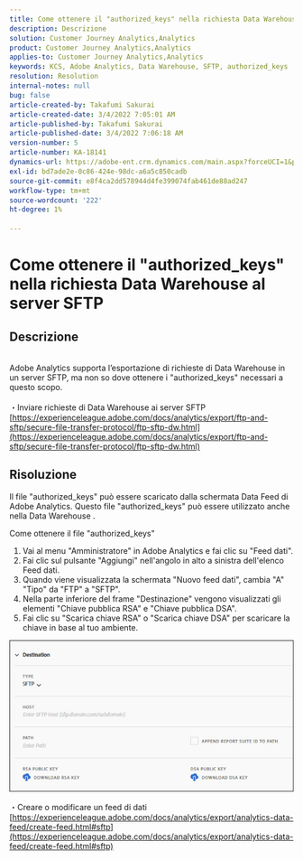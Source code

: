 ```yaml
---
title: Come ottenere il "authorized_keys" nella richiesta Data Warehouse al server SFTP
description: Descrizione
solution: Customer Journey Analytics,Analytics
product: Customer Journey Analytics,Analytics
applies-to: Customer Journey Analytics,Analytics
keywords: KCS, Adobe Analytics, Data Warehouse, SFTP, authorized_keys
resolution: Resolution
internal-notes: null
bug: false
article-created-by: Takafumi Sakurai
article-created-date: 3/4/2022 7:05:01 AM
article-published-by: Takafumi Sakurai
article-published-date: 3/4/2022 7:06:18 AM
version-number: 5
article-number: KA-18141
dynamics-url: https://adobe-ent.crm.dynamics.com/main.aspx?forceUCI=1&pagetype=entityrecord&etn=knowledgearticle&id=ba13bc65-899b-ec11-b400-00224805a4ef
exl-id: bd7ade2e-0c86-424e-98dc-a6a5c850cadb
source-git-commit: e8f4ca2dd578944d4fe399074fab461de88ad247
workflow-type: tm+mt
source-wordcount: '222'
ht-degree: 1%

---
```


# Come ottenere il &quot;authorized_keys&quot; nella richiesta Data Warehouse al server SFTP

## Descrizione

<br>Adobe Analytics supporta l’esportazione di richieste di Data Warehouse in un server SFTP, ma non so dove ottenere i &quot;authorized_keys&quot; necessari a questo scopo.<br><br>
・Inviare richieste di Data Warehouse ai server SFTP
[https://experienceleague.adobe.com/docs/analytics/export/ftp-and-sftp/secure-file-transfer-protocol/ftp-sftp-dw.html](https://experienceleague.adobe.com/docs/analytics/export/ftp-and-sftp/secure-file-transfer-protocol/ftp-sftp-dw.html)

## Risoluzione


Il file &quot;authorized_keys&quot; può essere scaricato dalla schermata Data Feed di Adobe Analytics. Questo file &quot;authorized_keys&quot; può essere utilizzato anche nella Data Warehouse .

Come ottenere il file &quot;authorized_keys&quot;

1. Vai al menu &quot;Amministratore&quot; in Adobe Analytics e fai clic su &quot;Feed dati&quot;.
2. Fai clic sul pulsante &quot;Aggiungi&quot; nell&#39;angolo in alto a sinistra dell&#39;elenco Feed dati.
3. Quando viene visualizzata la schermata &quot;Nuovo feed dati&quot;, cambia &quot;A&quot; &quot;Tipo&quot; da &quot;FTP&quot; a &quot;SFTP&quot;.
4. Nella parte inferiore del frame &quot;Destinazione&quot; vengono visualizzati gli elementi &quot;Chiave pubblica RSA&quot; e &quot;Chiave pubblica DSA&quot;.
5. Fai clic su &quot;Scarica chiave RSA&quot; o &quot;Scarica chiave DSA&quot; per scaricare la chiave in base al tuo ambiente.


![](assets/50e37472-899b-ec11-b400-00224805a4ef.png)

・Creare o modificare un feed di dati
[https://experienceleague.adobe.com/docs/analytics/export/analytics-data-feed/create-feed.html#sftp](https://experienceleague.adobe.com/docs/analytics/export/analytics-data-feed/create-feed.html#sftp)
